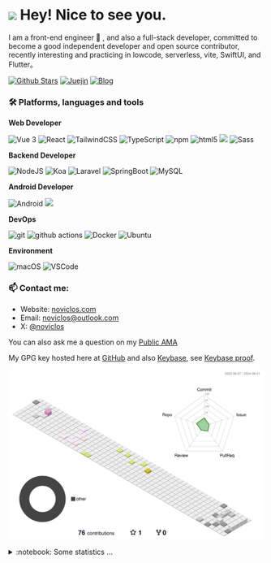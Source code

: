 <h1><img src="https://emojis.slackmojis.com/emojis/images/1531849430/4246/blob-sunglasses.gif?1531849430" width="30"/> Hey! Nice to see you.</h1>

<p>I am a front-end engineer 🌱 , and also a full-stack developer, committed to become a good independent developer and open source contributor, recently interesting and practicing in lowcode, serverless, vite, SwiftUI, and Flutter。</p>

[![Github Stars](https://img.shields.io/github/stars/noviclos?color=2da44e&label=Github%20Star&logo=github)](https://github.com/noviclos)
[![Juejin](https://img.shields.io/badge/dynamic/json?color=1e80ff&label=稀土掘金&logo=bytedance&logoColor=white&query=%24.data.follower_count&url=https%3A%2F%2Fapi.juejin.cn%2Fuser_api%2Fv1%2Fuser%2Fget%3Fuser_id%3D272334611548173)](https://juejin.cn/user/272334611548173)
[![Blog](https://img.shields.io/badge/-noviclos.com-0ea5e9?logo=Bloglovin&logoColor=white&label=Blog)](https://noviclos.com/)

### 🛠 Platforms, languages and tools

**Web Developer**


<p>
  <img alt="Vue 3" src="https://img.shields.io/badge/-Vue-5BA17F?style=flat-square&logo=vue.js&logoColor=white" />
  <img alt="React" src="https://img.shields.io/badge/-React-45b8d8?style=flat-square&logo=react&logoColor=white" />
  <img alt="TailwindCSS"src="https://img.shields.io/badge/-Tailwindcss-50B3D0?style=flat-square&logo=tailwindcss&logoColor=white" />
  <img alt="TypeScript"
    src="https://img.shields.io/badge/-TypeScript-007ACC?style=flat-square&logo=typescript&logoColor=white" />
  <img alt="npm" src="https://img.shields.io/badge/-NPM-CB3837?style=flat-square&logo=npm&logoColor=white" />
  <img alt="html5" src="https://img.shields.io/badge/-HTML5-E34F26?style=flat-square&logo=html5&logoColor=white" />
  <img src="https://img.shields.io/badge/-Css3-1572B6.svg?logo=css3&style=popout">
  <img alt="Sass" src="https://img.shields.io/badge/-Sass-CC6699?style=flat-square&logo=sass&logoColor=white" />
</p>

**Backend Developer**

<p>
  <img alt="NodeJS" src="https://img.shields.io/badge/-NodeJS-43853d?style=flat-square&logo=Node.js&logoColor=white" />
  <img alt="Koa" src="https://img.shields.io/badge/-Koa-13aa52?style=flat-square&logo=koa&logoColor=white" />
  <img alt="Laravel" src="https://img.shields.io/badge/-Laravel-13aa52?style=flat-square&logo=laravel&logoColor=white" />
  <img alt="SpringBoot" src="https://img.shields.io/badge/-SpringBoot-13aa52?style=flat-square&logo=springboot&logoColor=white" />
  <img alt="MySQL" src="https://img.shields.io/badge/-MySQL-13aa52?style=flat-square&logo=Mysql&logoColor=white" />
</p>

**Android Developer**

<p>
<img alt="Android" src="https://img.shields.io/badge/-Android-5BA17F?style=flat-square&logo=android&logoColor=white" />
<img src="https://img.shields.io/badge/-Kotlin-1572B6.svg?logo=kotlin&style=popout">
</p>

**DevOps**

<p>
  <img alt="git" src="https://img.shields.io/badge/-Git-F05032?style=flat-square&logo=git&logoColor=white" />
  <img alt="github actions" src="https://img.shields.io/badge/-Github_Actions-2088FF?style=flat-square&logo=github-actions&logoColor=white" />
  <img alt="Docker" src="https://img.shields.io/badge/-Docker-46a2f1?style=flat-square&logo=docker&logoColor=white" />
  <img alt="Ubuntu" src="https://img.shields.io/badge/-Ubuntu-DB652A?style=flat-square&logo=ubuntu&logoColor=white" />
</p>

**Environment**

<p>
  <img alt="macOS" src="https://img.shields.io/badge/-macOS-333?style=flat-square&logo=apple&logoColor=white" />
  <img alt="VSCode" src="https://img.shields.io/badge/-VSCode-007ACC?style=flat-square&logo=visualstudiocode&logoColor=white" />
</p>

### 📫 Contact me:

- Website: [noviclos.com](https://noviclos.com/)
- Email: [noviclos@outlook.com](mailto:noviclos@outlook.com)
- X: [@noviclos](https://x.com/noviclos)

You can also ask me a question on my [Public AMA](https://github.com/noviclos/noviclos/discussions/new?category=ama)

My GPG key hosted here at [GitHub](https://github.com/noviclos.gpg) and also [Keybase](https://keybase.io/noviclos/pgp_keys.asc), see [Keybase proof](https://gist.github.com/noviclos/3c0efd4abbfd1cbb116de499626da716).

![](./profile-3d-contrib/profile-south-season-animate.svg)

<details>
  <summary>:notebook: Some statistics ...</summary><br/>

<!--START_SECTION:waka-->
![Code Time](http://img.shields.io/badge/Code%20Time-2%2C137%20hrs%2048%20mins-blue)

![Profile Views](http://img.shields.io/badge/Profile%20Views-0-blue)

**🐱 My GitHub Data** 

> 📦 640.2 kB Used in GitHub's Storage 
 > 
> 🏆 60 Contributions in the Year 2024
 > 
> 💼 Opted to Hire
 > 
> 📜 3 Public Repositories 
 > 
> 🔑 314 Private Repositories 
 > 
**I'm an Early 🐤** 

```text
🌞 Morning                18 commits          █████████░░░░░░░░░░░░░░░░   36.00 % 
🌆 Daytime                18 commits          █████████░░░░░░░░░░░░░░░░   36.00 % 
🌃 Evening                14 commits          ███████░░░░░░░░░░░░░░░░░░   28.00 % 
🌙 Night                  0 commits           ░░░░░░░░░░░░░░░░░░░░░░░░░   00.00 % 
```
📅 **I'm Most Productive on Thursday** 

```text
Monday                   10 commits          █████░░░░░░░░░░░░░░░░░░░░   20.00 % 
Tuesday                  10 commits          █████░░░░░░░░░░░░░░░░░░░░   20.00 % 
Wednesday                10 commits          █████░░░░░░░░░░░░░░░░░░░░   20.00 % 
Thursday                 14 commits          ███████░░░░░░░░░░░░░░░░░░   28.00 % 
Friday                   2 commits           █░░░░░░░░░░░░░░░░░░░░░░░░   04.00 % 
Saturday                 3 commits           ██░░░░░░░░░░░░░░░░░░░░░░░   06.00 % 
Sunday                   1 commits           ░░░░░░░░░░░░░░░░░░░░░░░░░   02.00 % 
```


📊 **This Week I Spent My Time On** 

```text
🕑︎ Time Zone: Asia/Shanghai

💬 Programming Languages: 
No Activity Tracked This Week

🔥 Editors: 
No Activity Tracked This Week

💻 Operating System: 
No Activity Tracked This Week
```

**I Mostly Code in TypeScript** 

```text
TypeScript               57 repos            ██████░░░░░░░░░░░░░░░░░░░   22.89 % 
Swift                    57 repos            ██████░░░░░░░░░░░░░░░░░░░   22.89 % 
Vue                      43 repos            ████░░░░░░░░░░░░░░░░░░░░░   17.27 % 
Java                     7 repos             █░░░░░░░░░░░░░░░░░░░░░░░░   02.81 % 
SCSS                     1 repo              ░░░░░░░░░░░░░░░░░░░░░░░░░   00.40 % 
```




 Last Updated on 01/09/2024 01:21:07 UTC
<!--END_SECTION:waka-->

<a href="https://github.com/noviclos#gh-light-mode-only"><img src="https://github-readme-stats.vercel.app/api?username=noviclos&show_icons=true&theme=default&include_all_commits=true#gh-light-mode-only" alt="My GitHub Stats"/></a>
<a href="https://github.com/noviclos#gh-dark-mode-only"><img src="https://github-readme-stats.vercel.app/api?username=noviclos&show_icons=true&theme=tokyonight&include_all_commits=true#gh-dark-mode-only" alt="My GitHub Stats"/></a>
</details>
